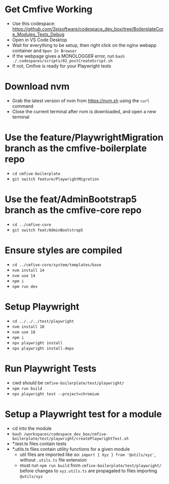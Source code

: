 # Get Cmfive Working

- Use this codespace: https://github.com/2pisoftware/codespace_dev_box/tree/BoilerplateCore_Modules_Tests_Debug
- Open in VS Code Desktop
- Wait for everything to be setup, then right click on the nginx webapp container and `Open In Browser`
- If the webpage gives a MONOLOGGER error, run `bash ./.codespaces/scripts/02_postCreateScript.sh`
- If not, Cmfive is ready for your Playwright tests

# Download nvm

- Grab the latest version of nvm from https://nvm.sh using the `curl` command
- Close the current terminal after nvm is downloaded, and open a new terminal

# Use the feature/PlaywrightMigration branch as the cmfive-boilerplate repo

- `cd cmfive-boilerplate`
- `git switch feature/PlaywrightMigration`

# Use the feat/AdminBootstrap5 branch as the cmfive-core repo

- `cd ../cmfive-core`
- `git switch feat/AdminBootstrap5`

# Ensure styles are compiled

- `cd ../cmfive-core/system/templates/base`
- `nvm install 14`
- `nvm use 14`
- `npm i`
- `npm run dev`

# Setup Playwright

- `cd ../../../test/playwright`
- `nvm install 18`
- `nvm use 18`
- `npm i`
- `npx playwright install`
- `npx playwright install-deps`

# Run Playwright Tests

- cwd should be `cmfive-boilerplate/test/playwright/`
- `npm run build`
- `npx playwright test --project=chromium`

# Setup a Playwright test for a module
- cd into the module
- `bash /workspaces/codespace_dev_box/cmfive-boilerplate/test/playwright/createPlaywrightTest.sh`
- *.test.ts files contain tests
- *.utils.ts files contain utility functions for a given module
    - util files are imported like so: `import { Xyz } from '@utils/xyz'`, without `.utils.ts` file extension
    - must run `npm run build` from `cmfive-boilerplate/test/playwright/` before changes to `xyz.utils.ts` are propagated to files importing `@utils/xyz`